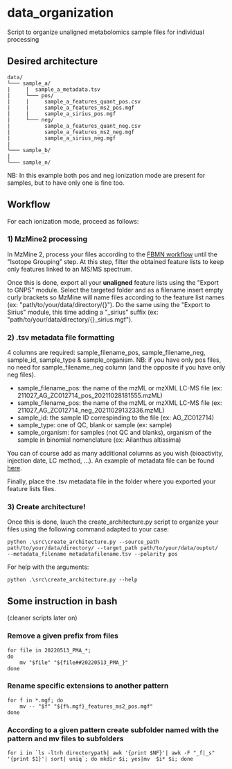 # data_organization
Script to organize unaligned metabolomics sample files for individual processing

## Desired architecture

```
data/
└─── sample_a/
|     |  sample_a_metadata.tsv
|     └─── pos/
|     |     sample_a_features_quant_pos.csv
|     |     sample_a_features_ms2_pos.mgf
|     |     sample_a_sirius_pos.mgf
|     └─── neg/
|           sample_a_features_quant_neg.csv
|           sample_a_features_ms2_neg.mgf
|           sample_a_sirius_neg.mgf
|
└─── sample_b/
|
└─── sample_n/
```
NB: In this example both pos and neg ionization mode are present for samples, but to have only one is fine too.

## Workflow

For each ionization mode, proceed as follows:

### 1) MzMine2 processing

In MzMine 2, process your files according to the [FBMN workflow](https://ccms-ucsd.github.io/GNPSDocumentation/featurebasedmolecularnetworking-with-mzmine2/) until the "Isotope Grouping" step. At this step, filter the obtained feature lists to keep only features linked to an MS/MS spectrum.

Once this is done, export all your **unaligned** feature lists using the "Export to GNPS" module. Select the targeted folder and as a filename insert empty curly brackets so MzMine will name files according to the feature list names (ex: "path/to/your/data/directory/{}"). Do the same using the "Export to Sirius" module, this time adding a "_sirius" suffix (ex: "path/to/your/data/directory/{}_sirius.mgf").

### 2) .tsv metadata file formatting

4 columns are required: sample_filename_pos, sample_filename_neg, sample_id, sample_type & sample_organism.
NB: if you have only pos files, no need for sample_filename_neg column (and the opposite if you have only neg files).

- sample_filename_pos: the name of the mzML or mzXML LC-MS file (ex: 211027_AG_ZC012714_pos_20211028181555.mzML)
- sample_filename_pos: the name of the mzML or mzXML LC-MS file (ex: 211027_AG_ZC012714_neg_20211029132336.mzML)
- sample_id: the sample ID correspinding to the file (ex: AG_ZC012714)
- sample_type: one of QC, blank or sample (ex: sample)
- sample_organism: for samples (not QC and blanks), organism of the sample in binomial nomenclature (ex: Ailanthus altissima)

You can of course add as many additional columns as you wish (bioactivity, injection date, LC method, ...).
An example of metadata file can be found [here](https://github.com/mandelbrot-project/data_organization/blob/main/data/metadata.tsv).

Finally, place the .tsv metadata file in the folder where you exported your feature lists files. 

### 3) Create architecture!

Once this is done, lauch the create_architecture.py script to organize your files using the following command adapted to your case:

```console
python .\src\create_architecture.py --source_path path/to/your/data/directory/ --target_path path/to/your/data/ouptut/  --metadata_filename metadatafilename.tsv --polarity pos
```

For help with the arguments:

```console
python .\src\create_architecture.py --help
```

## Some instruction in bash 
(cleaner scripts later on)

### Remove a given prefix from files

```
for file in 20220513_PMA_*;
do
    mv "$file" "${file##20220513_PMA_}"
done
```

### Rename specific extensions to another pattern

```
for f in *.mgf; do 
    mv -- "$f" "${f%.mgf}_features_ms2_pos.mgf"
done
```

### According to a given pattern create subfolder named with the pattern and mv files to subfolders

```
for i in `ls -ltrh directorypath| awk '{print $NF}'| awk -F "_f|_s" '{print $1}'| sort| uniq`; do mkdir $i; yes|mv  $i* $i; done
```

